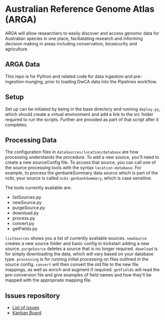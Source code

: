 # Australian Reference Genome Atlas (ARGA)
ARGA will allow researchers to easily discover and access genomic data for Australian species in one place, faciliatating research and informing decision making in areas including conservation, biosecurity and agriculture.

## ARGA Data
This repo is for Python and related code for data ingestion and pre-ingestion munging, prior to loading DwCA data into the Pipelines workflow.

## Setup
Set up can be initiated by being in the base directory and running `deploy.py`, which should create a virtual environment and add a link to the src folder required to run the scripts. Further are provided as part of that script after it completes.

## Processing Data
The configuration files in `dataSources/location/database` are how processing understands the procedure. To add a new source, you'll need to create a new sourceConfig file. To access that source, you can call one of the source processing tools with the syntax `location-database`. For example, to process the genbankSummary data source which is part of the ncbi, your source is called `ncbi-genbankSummary`, which is case sensitive.

The tools currently available are:
 - listSources.py
 - newSource.py
 - purgeSource.py
 - download.py
 - process.py
 - convert.py
 - getFields.py

`listSources` shows you a list of currently available sources.
`newSource` creates a new source folder and basic config to kickstart adding a new source.
`purgeSource` deletes a source that is no longer required.
`download` is for simply downloading the data, which will vary based on your database type.
`processing` is for running initial processing on files outlined in the source config.
`convert` will then convert the old file to the new file mappings, as well as enrich and augment if required.
`getFields` will read the pre-conversion file and give examples of field names and how they'll be mapped with the appropriate mapping file.

## Issues repository
- [List of issues](https://github.com/ARGA-Genomes/arga-data/issues)
- [Kanban Board](https://github.com/ARGA-Genomes/arga-data/projects/1)
